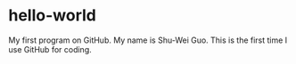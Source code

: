 # hello-world
My first program on GitHub.
My name is Shu-Wei Guo.
This is the first time I use GitHub for coding.
